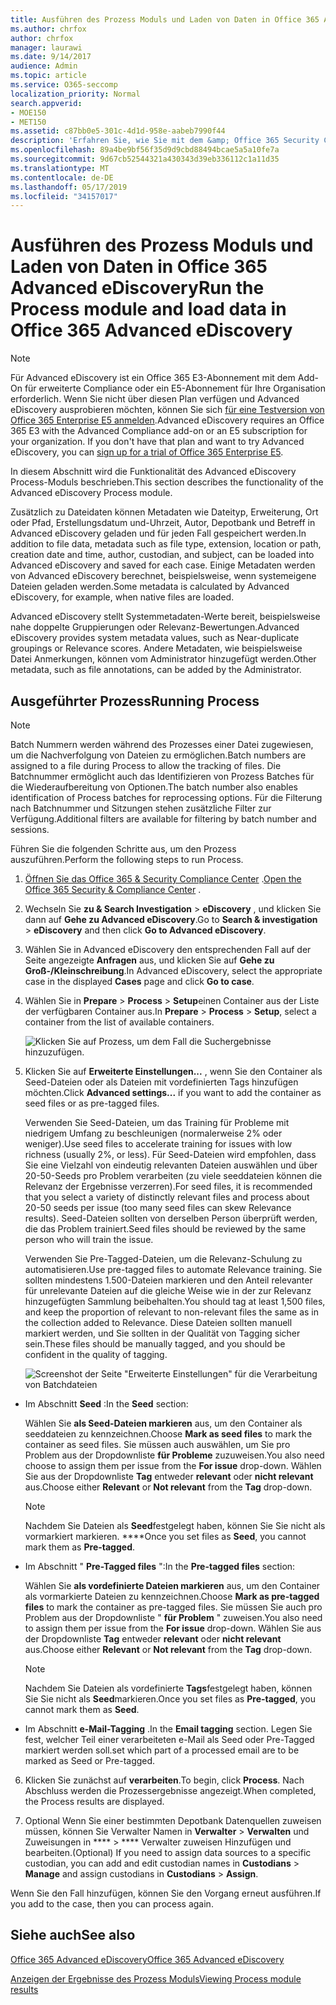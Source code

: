 ```yaml
---
title: Ausführen des Prozess Moduls und Laden von Daten in Office 365 Advanced eDiscovery
ms.author: chrfox
author: chrfox
manager: laurawi
ms.date: 9/14/2017
audience: Admin
ms.topic: article
ms.service: O365-seccomp
localization_priority: Normal
search.appverid:
- MOE150
- MET150
ms.assetid: c87bb0e5-301c-4d1d-958e-aabeb7990f44
description: 'Erfahren Sie, wie Sie mit dem &amp; Office 365 Security Compliance Center auf Office 365 Advanced eDiscovery zugreifen und das Prozessmodul für einen Fall ausführen.  '
ms.openlocfilehash: 89a4be9bf56f35d9d9cbd88494bcae5a5a10fe7a
ms.sourcegitcommit: 9d67cb52544321a430343d39eb336112c1a11d35
ms.translationtype: MT
ms.contentlocale: de-DE
ms.lasthandoff: 05/17/2019
ms.locfileid: "34157017"
---
```

# <a name="run-the-process-module-and-load-data-in-office-365-advanced-ediscovery"></a><span data-ttu-id="cc746-103">Ausführen des Prozess Moduls und Laden von Daten in Office 365 Advanced eDiscovery</span><span class="sxs-lookup"><span data-stu-id="cc746-103">Run the Process module and load data in Office 365 Advanced eDiscovery</span></span>

> [!NOTE]
> <span data-ttu-id="cc746-p101">Für Advanced eDiscovery ist ein Office 365 E3-Abonnement mit dem Add-On für erweiterte Compliance oder ein E5-Abonnement für Ihre Organisation erforderlich. Wenn Sie nicht über diesen Plan verfügen und Advanced eDiscovery ausprobieren möchten, können Sie sich [für eine Testversion von Office 365 Enterprise E5 anmelden](https://go.microsoft.com/fwlink/p/?LinkID=698279).</span><span class="sxs-lookup"><span data-stu-id="cc746-p101">Advanced eDiscovery requires an Office 365 E3 with the Advanced Compliance add-on or an E5 subscription for your organization. If you don't have that plan and want to try Advanced eDiscovery, you can [sign up for a trial of Office 365 Enterprise E5](https://go.microsoft.com/fwlink/p/?LinkID=698279).</span></span> 
  
<span data-ttu-id="cc746-106">In diesem Abschnitt wird die Funktionalität des Advanced eDiscovery Process-Moduls beschrieben.</span><span class="sxs-lookup"><span data-stu-id="cc746-106">This section describes the functionality of the Advanced eDiscovery Process module.</span></span> 
  
<span data-ttu-id="cc746-107">Zusätzlich zu Dateidaten können Metadaten wie Dateityp, Erweiterung, Ort oder Pfad, Erstellungsdatum und-Uhrzeit, Autor, Depotbank und Betreff in Advanced eDiscovery geladen und für jeden Fall gespeichert werden.</span><span class="sxs-lookup"><span data-stu-id="cc746-107">In addition to file data, metadata such as file type, extension, location or path, creation date and time, author, custodian, and subject, can be loaded into Advanced eDiscovery and saved for each case.</span></span> <span data-ttu-id="cc746-108">Einige Metadaten werden von Advanced eDiscovery berechnet, beispielsweise, wenn systemeigene Dateien geladen werden.</span><span class="sxs-lookup"><span data-stu-id="cc746-108">Some metadata is calculated by Advanced eDiscovery, for example, when native files are loaded.</span></span> 
  
<span data-ttu-id="cc746-109">Advanced eDiscovery stellt Systemmetadaten-Werte bereit, beispielsweise nahe doppelte Gruppierungen oder Relevanz-Bewertungen.</span><span class="sxs-lookup"><span data-stu-id="cc746-109">Advanced eDiscovery provides system metadata values, such as Near-duplicate groupings or Relevance scores.</span></span> <span data-ttu-id="cc746-110">Andere Metadaten, wie beispielsweise Datei Anmerkungen, können vom Administrator hinzugefügt werden.</span><span class="sxs-lookup"><span data-stu-id="cc746-110">Other metadata, such as file annotations, can be added by the Administrator.</span></span> 
  
## <a name="running-process"></a><span data-ttu-id="cc746-111">Ausgeführter Prozess</span><span class="sxs-lookup"><span data-stu-id="cc746-111">Running Process</span></span>

> [!NOTE]
> <span data-ttu-id="cc746-112">Batch Nummern werden während des Prozesses einer Datei zugewiesen, um die Nachverfolgung von Dateien zu ermöglichen.</span><span class="sxs-lookup"><span data-stu-id="cc746-112">Batch numbers are assigned to a file during Process to allow the tracking of files.</span></span> <span data-ttu-id="cc746-113">Die Batchnummer ermöglicht auch das Identifizieren von Prozess Batches für die Wiederaufbereitung von Optionen.</span><span class="sxs-lookup"><span data-stu-id="cc746-113">The batch number also enables identification of Process batches for reprocessing options.</span></span> <span data-ttu-id="cc746-114">Für die Filterung nach Batchnummer und Sitzungen stehen zusätzliche Filter zur Verfügung.</span><span class="sxs-lookup"><span data-stu-id="cc746-114">Additional filters are available for filtering by batch number and sessions.</span></span> 
  
<span data-ttu-id="cc746-115">Führen Sie die folgenden Schritte aus, um den Prozess auszuführen.</span><span class="sxs-lookup"><span data-stu-id="cc746-115">Perform the following steps to run Process.</span></span>
  
1. <span data-ttu-id="cc746-116">[Öffnen Sie das Office 365 &amp; Security Compliance Center](go-to-the-securitycompliance-center.md) .</span><span class="sxs-lookup"><span data-stu-id="cc746-116">[Open the Office 365 Security &amp; Compliance Center](go-to-the-securitycompliance-center.md) .</span></span> 
    
2. <span data-ttu-id="cc746-117">Wechseln Sie **zu &amp; Search Investigation** \> **eDiscovery** , und klicken Sie dann auf **Gehe zu Advanced eDiscovery**.</span><span class="sxs-lookup"><span data-stu-id="cc746-117">Go to **Search &amp; investigation** \> **eDiscovery** and then click **Go to Advanced eDiscovery**.</span></span>
    
3. <span data-ttu-id="cc746-118">Wählen Sie in Advanced eDiscovery den entsprechenden Fall auf der Seite angezeigte **Anfragen** aus, und klicken Sie auf **Gehe zu Groß-/Kleinschreibung**.</span><span class="sxs-lookup"><span data-stu-id="cc746-118">In Advanced eDiscovery, select the appropriate case in the displayed **Cases** page and click **Go to case**.</span></span>
    
4. <span data-ttu-id="cc746-119">Wählen Sie in **Prepare** \> **Process** \> **Setup**einen Container aus der Liste der verfügbaren Container aus.</span><span class="sxs-lookup"><span data-stu-id="cc746-119">In **Prepare** \> **Process** \> **Setup**, select a container from the list of available containers.</span></span>
    
    ![Klicken Sie auf Prozess, um dem Fall die Suchergebnisse hinzuzufügen.](media/50bdc55c-d378-4881-b302-31ef785fa359.png)
  
5. <span data-ttu-id="cc746-121">Klicken Sie auf **Erweiterte Einstellungen...** , wenn Sie den Container als Seed-Dateien oder als Dateien mit vordefinierten Tags hinzufügen möchten.</span><span class="sxs-lookup"><span data-stu-id="cc746-121">Click **Advanced settings...** if you want to add the container as seed files or as pre-tagged files.</span></span> 
    
    <span data-ttu-id="cc746-122">Verwenden Sie Seed-Dateien, um das Training für Probleme mit niedrigem Umfang zu beschleunigen (normalerweise 2% oder weniger).</span><span class="sxs-lookup"><span data-stu-id="cc746-122">Use seed files to accelerate training for issues with low richness (usually 2%, or less).</span></span> <span data-ttu-id="cc746-123">Für Seed-Dateien wird empfohlen, dass Sie eine Vielzahl von eindeutig relevanten Dateien auswählen und über 20-50-Seeds pro Problem verarbeiten (zu viele seeddateien können die Relevanz der Ergebnisse verzerren).</span><span class="sxs-lookup"><span data-stu-id="cc746-123">For seed files, it is recommended that you select a variety of distinctly relevant files and process about 20-50 seeds per issue (too many seed files can skew Relevance results).</span></span> <span data-ttu-id="cc746-124">Seed-Dateien sollten von derselben Person überprüft werden, die das Problem trainiert.</span><span class="sxs-lookup"><span data-stu-id="cc746-124">Seed files should be reviewed by the same person who will train the issue.</span></span>
    
    <span data-ttu-id="cc746-125">Verwenden Sie Pre-Tagged-Dateien, um die Relevanz-Schulung zu automatisieren.</span><span class="sxs-lookup"><span data-stu-id="cc746-125">Use pre-tagged files to automate Relevance training.</span></span> <span data-ttu-id="cc746-126">Sie sollten mindestens 1.500-Dateien markieren und den Anteil relevanter für unrelevante Dateien auf die gleiche Weise wie in der zur Relevanz hinzugefügten Sammlung beibehalten.</span><span class="sxs-lookup"><span data-stu-id="cc746-126">You should tag at least 1,500 files, and keep the proportion of relevant to non-relevant files the same as in the collection added to Relevance.</span></span> <span data-ttu-id="cc746-127">Diese Dateien sollten manuell markiert werden, und Sie sollten in der Qualität von Tagging sicher sein.</span><span class="sxs-lookup"><span data-stu-id="cc746-127">These files should be manually tagged, and you should be confident in the quality of tagging.</span></span>
    
    ![Screenshot der Seite "Erweiterte Einstellungen" für die Verarbeitung von Batchdateien](media/3c25cb78-4484-41e5-bd34-3753c7ab6cf2.jpg)
  
  - <span data-ttu-id="cc746-129">Im Abschnitt **Seed** :</span><span class="sxs-lookup"><span data-stu-id="cc746-129">In the **Seed** section:</span></span> 
    
    <span data-ttu-id="cc746-130">Wählen Sie **als Seed-Dateien markieren** aus, um den Container als seeddateien zu kennzeichnen.</span><span class="sxs-lookup"><span data-stu-id="cc746-130">Choose **Mark as seed files** to mark the container as seed files.</span></span> <span data-ttu-id="cc746-131">Sie müssen auch auswählen, um Sie pro Problem aus der Dropdownliste **für Probleme** zuzuweisen.</span><span class="sxs-lookup"><span data-stu-id="cc746-131">You also need choose to assign them per issue from the **For issue** drop-down.</span></span> <span data-ttu-id="cc746-132">Wählen Sie aus der Dropdownliste **Tag** entweder **relevant** oder **nicht relevant** aus.</span><span class="sxs-lookup"><span data-stu-id="cc746-132">Choose either **Relevant** or **Not relevant** from the **Tag** drop-down.</span></span> 
    
    > [!NOTE]
    > <span data-ttu-id="cc746-133">Nachdem Sie Dateien als **Seed**festgelegt haben, können Sie Sie nicht als vormarkiert markieren. \*\*\*\*</span><span class="sxs-lookup"><span data-stu-id="cc746-133">Once you set files as **Seed**, you cannot mark them as **Pre-tagged**.</span></span> 
  
  - <span data-ttu-id="cc746-134">Im Abschnitt " **Pre-Tagged files** ":</span><span class="sxs-lookup"><span data-stu-id="cc746-134">In the **Pre-tagged files** section:</span></span> 
    
    <span data-ttu-id="cc746-135">Wählen Sie **als vordefinierte Dateien markieren** aus, um den Container als vormarkierte Dateien zu kennzeichnen.</span><span class="sxs-lookup"><span data-stu-id="cc746-135">Choose **Mark as pre-tagged files** to mark the container as pre-tagged files.</span></span> <span data-ttu-id="cc746-136">Sie müssen Sie auch pro Problem aus der Dropdownliste " **für Problem** " zuweisen.</span><span class="sxs-lookup"><span data-stu-id="cc746-136">You also need to assign them per issue from the **For issue** drop-down.</span></span> <span data-ttu-id="cc746-137">Wählen Sie aus der Dropdownliste **Tag** entweder **relevant** oder **nicht relevant** aus.</span><span class="sxs-lookup"><span data-stu-id="cc746-137">Choose either **Relevant** or **Not relevant** from the **Tag** drop-down.</span></span> 
    
    > [!NOTE]
    > <span data-ttu-id="cc746-138">Nachdem Sie Dateien als vordefinierte **Tags**festgelegt haben, können Sie Sie nicht als **Seed**markieren.</span><span class="sxs-lookup"><span data-stu-id="cc746-138">Once you set files as **Pre-tagged**, you cannot mark them as **Seed**.</span></span> 
  
  - <span data-ttu-id="cc746-139">Im Abschnitt **e-Mail-Tagging** .</span><span class="sxs-lookup"><span data-stu-id="cc746-139">In the **Email tagging** section.</span></span> <span data-ttu-id="cc746-140">Legen Sie fest, welcher Teil einer verarbeiteten e-Mail als Seed oder Pre-Tagged markiert werden soll.</span><span class="sxs-lookup"><span data-stu-id="cc746-140">set which part of a processed email are to be marked as Seed or Pre-tagged.</span></span> 
    
6. <span data-ttu-id="cc746-141">Klicken Sie zunächst auf **verarbeiten**.</span><span class="sxs-lookup"><span data-stu-id="cc746-141">To begin, click **Process**.</span></span> <span data-ttu-id="cc746-142">Nach Abschluss werden die Prozessergebnisse angezeigt.</span><span class="sxs-lookup"><span data-stu-id="cc746-142">When completed, the Process results are displayed.</span></span>
    
7. <span data-ttu-id="cc746-143">Optional Wenn Sie einer bestimmten Depotbank Datenquellen zuweisen müssen, können Sie Verwalter Namen in **Verwalter** \> **Verwalten** und Zuweisungen in \*\*\*\* \> \*\*\*\* Verwalter zuweisen Hinzufügen und bearbeiten.</span><span class="sxs-lookup"><span data-stu-id="cc746-143">(Optional) If you need to assign data sources to a specific custodian, you can add and edit custodian names in **Custodians** \> **Manage** and assign custodians in **Custodians** \> **Assign**.</span></span> 
    
<span data-ttu-id="cc746-144">Wenn Sie den Fall hinzufügen, können Sie den Vorgang erneut ausführen.</span><span class="sxs-lookup"><span data-stu-id="cc746-144">If you add to the case, then you can process again.</span></span>
  
## <a name="see-also"></a><span data-ttu-id="cc746-145">Siehe auch</span><span class="sxs-lookup"><span data-stu-id="cc746-145">See also</span></span>

[<span data-ttu-id="cc746-146">Office 365 Advanced eDiscovery</span><span class="sxs-lookup"><span data-stu-id="cc746-146">Office 365 Advanced eDiscovery</span></span>](office-365-advanced-ediscovery.md)
  
[<span data-ttu-id="cc746-147">Anzeigen der Ergebnisse des Prozess Moduls</span><span class="sxs-lookup"><span data-stu-id="cc746-147">Viewing Process module results</span></span>](view-process-module-results-in-advanced-ediscovery.md)


